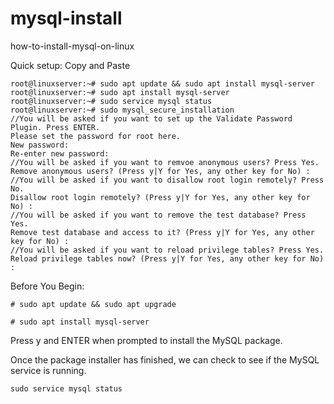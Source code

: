 # mysql-install
how-to-install-mysql-on-linux

Quick setup: Copy and Paste

```
root@linuxserver:~# sudo apt update && sudo apt install mysql-server
root@linuxserver:~# sudo apt install mysql-server
root@linuxserver:~# sudo service mysql status
root@linuxserver:~# sudo mysql_secure_installation
//You will be asked if you want to set up the Validate Password Plugin. Press ENTER.
Please set the password for root here.
New password:
Re-enter new password:
//You will be asked if you want to remvoe anonymous users? Press Yes.
Remove anonymous users? (Press y|Y for Yes, any other key for No) :
//You will be asked if you want to disallow root login remotely? Press No.
Disallow root login remotely? (Press y|Y for Yes, any other key for No) :
//You will be asked if you want to remove the test database? Press Yes.
Remove test database and access to it? (Press y|Y for Yes, any other key for No) :
//You will be asked if you want to reload privilege tables? Press Yes.
Reload privilege tables now? (Press y|Y for Yes, any other key for No) :

```

Before You Begin:

```
# sudo apt update && sudo apt upgrade
```

```
# sudo apt install mysql-server
```

Press y and ENTER when prompted to install the MySQL package.

Once the package installer has finished, we can check to see if the MySQL service is running.

```
sudo service mysql status
```
